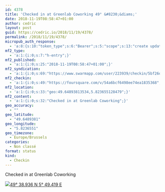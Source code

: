 ```yaml
---
id: 4378
title: 'Checked in at Greenlab Coworking 49° &#8230;&diams;'
date: 2018-11-19T08:58:47+01:00
author: cedric
layout: post
guid: https://cedric.io/2018/11/19/4378/
permalink: /2018/11/19/4378/
micropub_auth_response:
  - 'a:8:{s:10:"token_type";s:6:"Bearer";s:5:"scope";s:13:"create update";s:2:"me";s:18:"https://cedric.io/";s:9:"issued_by";s:45:"https://cedric.io/wp-json/indieauth/1.0/token";s:9:"client_id";s:27:"https://ownyourswarm.p3k.io";s:9:"issued_at";i:1542614471;s:4:"user";i:1;s:13:"last_accessed";i:1542614733;}'
mf2_type:
  - 'a:1:{i:0;s:7:"h-entry";}'
mf2_published:
  - 'a:1:{i:0;s:25:"2018-11-19T08:58:47+01:00";}'
mf2_syndication:
  - 'a:1:{i:0;s:69:"https://www.swarmapp.com/user/223939/checkin/5bf26d37180b91002c2f2aa9";}'
mf2_checkin:
  - 'a:1:{i:0;s:49:"https://foursquare.com/v/54a6bcf6498ee74ea1835368";}'
mf2_location:
  - 'a:1:{i:0;s:33:"geo:49.64893813534,5.823655128479";}'
mf2_content:
  - 'a:1:{i:0;s:32:"Checked in at Greenlab Coworking";}'
geo_accuracy:
  - ""
geo_latitude:
  - "49.6489381"
geo_longitude:
  - "5.8236551"
geo_timezone:
  - Europe/Brussels
categories:
  - Non classé
format: status
kind:
  - Checkin
---
```

Checked in at Greenlab Coworking

<p class="sloc-display">
  <img class="icon-location" aria-label="Location: " aria-hidden="true" src="https://cedric.io/wp-content/plugins/simple-location/location.svg" /><span class="p-location"><data class="p-latitude" value="49.648938"></data><data class="p-longitude" value="5.823655"></data><a href="https://www.openstreetmap.org/?mlat=49.6489381&mlon=5.8236551#map=13/49.6489381/5.8236551">49° 38.936 N 5° 49.419 E</a></span>
</p>